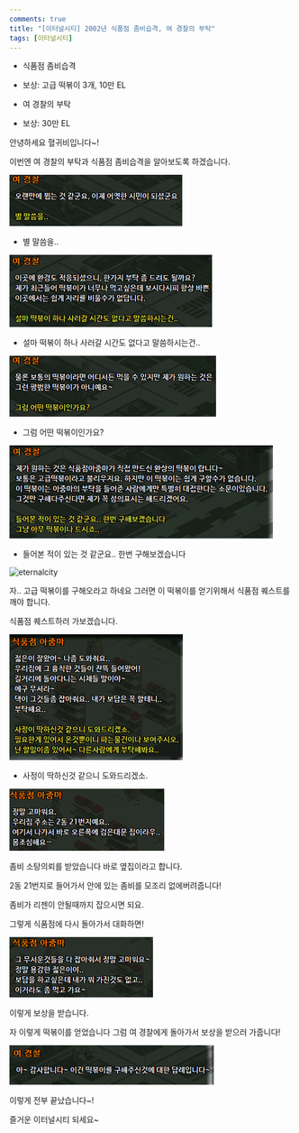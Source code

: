 ```yaml
---
comments: true
title: "[이터널시티] 2002년 식품점 좀비습격, 여 경찰의 부탁"
tags: [이터널시티]
---
```


- 식품점 좀비습격
- 보상: 고급 떡볶이 3개, 10만 EL


- 여 경찰의 부탁
- 보상: 30만 EL

안녕하세요 혈귀비입니다~!

이번엔 여 경찰의 부탁과 식품점 좀비습격을 알아보도록 하겠습니다.

![eternalcity](/assets/image/eternalcity/2002/2002051.PNG)

- 별 말씀을..

![eternalcity](/assets/image/eternalcity/2002/2002052.PNG)

- 설마 떡볶이 하나 사러갈 시간도 없다고 말씀하시는건..

![eternalcity](/assets/image/eternalcity/2002/2002053.PNG)

- 그럼 어떤 떡볶이인가요?

![eternalcity](/assets/image/eternalcity/2002/2002054.PNG)

- 들어본 적이 있는 것 같군요.. 한번 구해보겠습니다

![eternalcity](/asset/image/eternalcity/2002/2002055.PNG)

자.. 고급 떡볶이를 구해오라고 하네요 그러면 이 떡볶이를 얻기위해서 식품점 퀘스트를 깨야 합니다.

식품점 퀘스트하러 가보겠습니다.

![eternalcity](/assets/image/eternalcity/2002/2002056.PNG)

- 사정이 딱하신것 같으니 도와드리겠소.

![eternalcity](/assets/image/eternalcity/2002/2002057.PNG)

좀비 소탕의뢰를 받았습니다 바로 옆집이라고 합니다.

2동 21번지로 들어가서 안에 있는 좀비를 모조리 없에버려줍니다!

좀비가 리젠이 안될때까지 잡으시면 되요.

그렇게 식품점에 다시 돌아가서 대화하면!

![eternalcity](/assets/image/eternalcity/2002/2002058.PNG)

이렇게 보상을 받습니다.

자 이렇게 떡볶이를 얻었습니다 그럼 여 경찰에게 돌아가서 보상을 받으러 가줍니다!

![eternalcity](/assets/image/eternalcity/2002/2002059.PNG)

이렇게 전부 끝났습니다~!

즐거운 이터널시티 되세요~